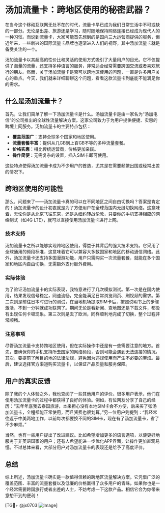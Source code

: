 # 汤加流量卡：跨地区使用的秘密武器？

在当今这个移动互联网无处不在的时代，流量卡早已成为我们日常生活中不可或缺的一部分。无论是出差、旅游还是学习，随时随地保持网络连接已经成为现代人的一种习惯。而说到流量卡，大家可能首先想到的是国内三大运营商提供的服务，但近年来，一些新兴的国际流量卡品牌也逐渐进入人们的视野，其中汤加流量卡就是备受关注的一个。

汤加流量卡以其超高的性价比和灵活的使用方式吸引了大量用户的目光。它不仅提供了海量的流量，还支持多种语言的服务，非常适合经常需要跨国交流或者喜欢旅行的朋友。然而，关于汤加流量卡是否可以跨地区使用的问题，一直是许多用户关心的重点。今天，我们就来详细聊聊这个问题，看看这款流量卡到底能不能满足你的需求。

## 什么是汤加流量卡？

首先，让我们简单了解一下汤加流量卡是什么。汤加流量卡是由一家名为“汤加电信”的公司推出的全球性流量解决方案。这家公司致力于为用户提供便捷、实惠的跨境上网服务。汤加流量卡的主要特点包括：

- **覆盖范围广**：支持全球多个国家和地区使用。
- **流量套餐丰富**：提供从几GB到上百GB不等的多种流量套餐。
- **价格实惠**：相比传统运营商，价格更加亲民。
- **操作简便**：无需复杂的设置，插入SIM卡即可使用。

这些特点使得汤加流量卡成为不少用户的首选，尤其是在需要频繁出国或经常出差的情况下。

## 跨地区使用的可能性

那么，问题来了——汤加流量卡真的可以在不同地区之间自由切换吗？答案是肯定的！汤加流量卡的设计初衷就是为了方便用户在全球范围内无缝切换网络。这意味着，无论你是从北京飞往东京，还是从纽约转战伦敦，只要你的手机支持相应的网络制式（如4G LTE），就可以直接使用汤加流量卡进行上网。

### 技术支持

汤加流量卡之所以能够实现跨地区使用，得益于其背后的强大技术支持。它采用了全球通用的频段标准，这意味着它可以兼容大多数国家和地区的移动通信网络。此外，汤加流量卡还支持多国漫游功能，用户只需购买一次流量套餐，就能在多个国家和地区内自由切换，无需额外支付额外费用。

### 实际体验

为了验证汤加流量卡的实际表现，我特意进行了几次模拟测试。第一次是在国内使用，结果发现信号稳定，网速流畅，完全能满足日常浏览网页、刷视频的需求。第二次则是前往日本时进行的测试，在当地机场提取SIM卡后，按照说明书上的步骤激活，不到一分钟就成功联网了。期间无论是看新闻、查地图还是下载文件，都没有出现任何卡顿现象。第三次则是去了欧洲，同样顺利地完成了切换，整个过程非常顺畅。

### 注意事项

尽管汤加流量卡支持跨地区使用，但在实际操作中还是有一些需要注意的地方。首先，要确保你的手机支持所去国家的网络频段，否则可能会遇到无法连接的情况。其次，要提前了解目的地的法律法规，避免因为违规使用而产生不必要的麻烦。最后，建议选择官方渠道购买流量卡，以保证产品质量和服务保障。

## 用户的真实反馈

除了我的个人体验之外，我也查阅了一些其他用户的评价。很多用户表示，他们在使用汤加流量卡的过程中都获得了良好的体验。例如，有位网友分享了自己的经历：“去年年底我去泰国旅游，本来担心没有本地SIM卡会不方便，后来买了张汤加流量卡，全程都能正常使用，而且资费也很划算。”另一位用户则提到：“我经常往返于中美两地工作，以前每次都要换不同的SIM卡，现在有了汤加流量卡，省了不少麻烦。”

当然，也有一些用户提出了改进建议。比如希望增加更多的语言选项，以便更好地服务于非英语国家的用户；还有人希望能进一步优化APP界面，让操作更加直观易懂。不过总体来看，大部分用户对汤加流量卡的表现还是给予了高度评价。

## 总结

综上所述，汤加流量卡确实是一款值得信赖的跨地区流量解决方案。它凭借广泛的覆盖范围、丰富的流量套餐以及低廉的价格赢得了众多用户的青睐。如果你也是一个经常需要跨国旅行或者出差的人士，不妨考虑一下这款产品。相信它会为你带来意想不到的便利！

[TG💪+ @jx0703 ![Image](https://github.com/user-attachments/assets/dbca1d08-cadb-493c-b0ec-ad6f7a83f270)]